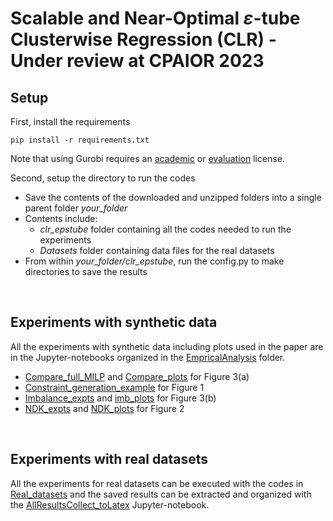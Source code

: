 # Scalable and Near-Optimal $\varepsilon$-tube Clusterwise Regression (CLR) - Under review at CPAIOR 2023



## Setup 

First, install the requirements

```
pip install -r requirements.txt
```

Note that using Gurobi requires an [academic](https://www.gurobi.com/academia/academic-program-and-licenses/) or [evaluation](https://www.gurobi.com/downloads/request-an-evaluation-license/) license.



Second, setup the directory to run the codes

* Save the contents of the downloaded and unzipped folders into a single parent folder *your_folder*
* Contents include:
    * *clr_epstube* folder containing all the codes needed to run the experiments 
    * *Datasets* folder containing data files for the real datasets 
* From within *your_folder/clr_epstube*, run the config.py to make directories to save the results


<br>

## Experiments with synthetic data


All the experiments with synthetic data including plots used in the paper are in the Jupyter-notebooks organized in the [EmpricalAnalysis](EmpiricalAnalysis) folder.

* [Compare_full_MILP](EmpiricalAnalysis/Compare_full_MILP.ipynb) and [Compare_plots](EmpiricalAnalysis/Compare_plots.ipynb) for Figure 3(a)
* [Constraint_generation_example](EmpiricalAnalysis/Constraint_generation_example.ipynb) for Figure 1
* [Imbalance_expts](EmpiricalAnalysis/Imbalance_expts.ipynb) and [imb_plots](EmpiricalAnalysis/Imb_plots.ipynb) for Figure 3(b)
* [NDK_expts](EmpiricalAnalysis/NDK_expts.ipynb) and [NDK_plots](EmpiricalAnalysis/NDK_plots.ipynb) for Figure 2

<br>

## Experiments with real datasets

All the experiments for real datasets can be executed with the codes in [Real_datasets](/Real_datasets) and the saved results can be extracted and organized with the [AllResultsCollect_toLatex](Real_datasets/AllResultsCollect_toLatex.ipynb) Jupyter-notebook.

